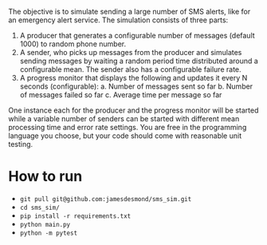 The objective is to simulate sending a large number of SMS alerts, like for an emergency alert
service. The simulation consists of three parts:
1. A producer that generates a configurable number of messages (default 1000) to random
phone number.
2. A sender, who picks up messages from the producer and simulates sending messages by
waiting a random period time distributed around a configurable mean. The sender also
has a configurable failure rate.
3. A progress monitor that displays the following and updates it every N seconds
(configurable):
a. Number of messages sent so far
b. Number of messages failed so far
c. Average time per message so far

One instance each for the producer and the progress monitor will be started while a variable
number of senders can be started with different mean processing time and error rate settings.
You are free in the programming language you choose, but your code should come with
reasonable unit testing.

# How to run
- `git pull git@github.com:jamesdesmond/sms_sim.git`
- `cd sms_sim/`
- `pip install -r requirements.txt`
- `python main.py`
- `python -m pytest`
